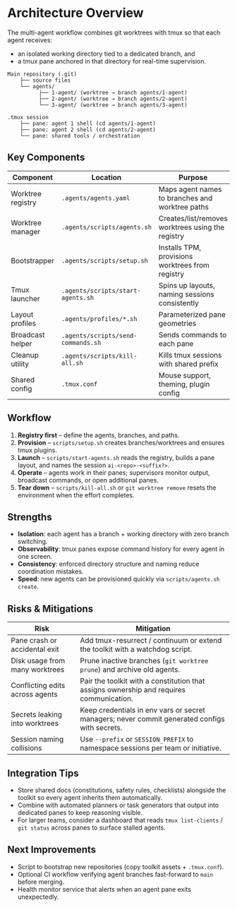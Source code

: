 # Architecture Overview

The multi-agent workflow combines git worktrees with tmux so that each agent receives:
- an isolated working directory tied to a dedicated branch, and
- a tmux pane anchored in that directory for real-time supervision.

```
Main repository (.git)
    ├── source files
    └── agents/
          ├── 1-agent/ (worktree → branch agents/1-agent)
          ├── 2-agent/ (worktree → branch agents/2-agent)
          └── 3-agent/ (worktree → branch agents/3-agent)

.tmux session
    ├── pane: agent 1 shell (cd agents/1-agent)
    ├── pane: agent 2 shell (cd agents/2-agent)
    └── pane: shared tools / orchestration
```

## Key Components

| Component | Location | Purpose |
|-----------|----------|---------|
| Worktree registry | `.agents/agents.yaml` | Maps agent names to branches and worktree paths |
| Worktree manager | `.agents/scripts/agents.sh` | Creates/list/removes worktrees using the registry |
| Bootstrapper | `.agents/scripts/setup.sh` | Installs TPM, provisions worktrees from registry |
| Tmux launcher | `.agents/scripts/start-agents.sh` | Spins up layouts, naming sessions consistently |
| Layout profiles | `.agents/profiles/*.sh` | Parameterized pane geometries |
| Broadcast helper | `.agents/scripts/send-commands.sh` | Sends commands to each pane |
| Cleanup utility | `.agents/scripts/kill-all.sh` | Kills tmux sessions with shared prefix |
| Shared config | `.tmux.conf` | Mouse support, theming, plugin config |

## Workflow
1. **Registry first** – define the agents, branches, and paths.
2. **Provision** – `scripts/setup.sh` creates branches/worktrees and ensures tmux plugins.
3. **Launch** – `scripts/start-agents.sh` reads the registry, builds a pane layout, and names the session `ai-<repo>-<suffix?>`.
4. **Operate** – agents work in their panes; supervisors monitor output, broadcast commands, or open additional panes.
5. **Tear down** – `scripts/kill-all.sh` or `git worktree remove` resets the environment when the effort completes.

## Strengths
- **Isolation**: each agent has a branch + working directory with zero branch switching.
- **Observability**: tmux panes expose command history for every agent in one screen.
- **Consistency**: enforced directory structure and naming reduce coordination mistakes.
- **Speed**: new agents can be provisioned quickly via `scripts/agents.sh create`.

## Risks & Mitigations
| Risk | Mitigation |
|------|------------|
| Pane crash or accidental exit | Add tmux-resurrect / continuum or extend the toolkit with a watchdog script. |
| Disk usage from many worktrees | Prune inactive branches (`git worktree prune`) and archive old agents. |
| Conflicting edits across agents | Pair the toolkit with a constitution that assigns ownership and requires communication. |
| Secrets leaking into worktrees | Keep credentials in env vars or secret managers; never commit generated configs with secrets. |
| Session naming collisions | Use `--prefix` or `SESSION_PREFIX` to namespace sessions per team or initiative. |

## Integration Tips
- Store shared docs (constitutions, safety rules, checklists) alongside the toolkit so every agent inherits them automatically.
- Combine with automated planners or task generators that output into dedicated panes to keep reasoning visible.
- For larger teams, consider a dashboard that reads `tmux list-clients` / `git status` across panes to surface stalled agents.

## Next Improvements
- Script to bootstrap new repositories (copy toolkit assets + `.tmux.conf`).
- Optional CI workflow verifying agent branches fast-forward to `main` before merging.
- Health monitor service that alerts when an agent pane exits unexpectedly.
